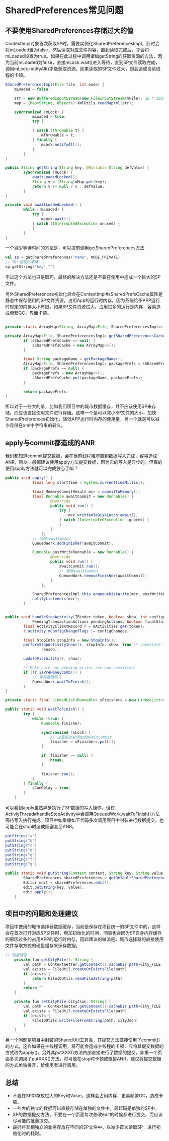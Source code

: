 # SharedPreferences常见问题

## 不要使用SharedPreferences存储过大的值

ContextImpl对象首次获取SP时，需要实例化SharedPreferencesImpl，此时会将mLoaded置为false，然后读取对应文件内容，直到读取完成后，才会将mLoaded设置为true。如果在此过程中调用诸如getString的获取资源的方法，因为当前mLoaded为false，直接mLock.wait()进入等待，直到SP文件读取完成，调用mLock.notifyAll()才能获取资源。如果读取的SP文件过大，则会造成当前线程的卡顿。
```Java
SharedPreferencesImpl(File file, int mode) {
    mLoaded = false;

    str = new BufferedInputStream(new FileInputStream(mFile), 16 * 1024);
    map = (Map<String, Object>) XmlUtils.readMapXml(str);

    synchronized (mLock) {
            mLoaded = true;
            try {

            } catch (Throwable t) {
                mThrowable = t;
            } finally {
                mLock.notifyAll();
            }
        }
}

public String getString(String key, @Nullable String defValue) {
        synchronized (mLock) {
            awaitLoadedLocked();
            String v = (String)mMap.get(key);
            return v != null ? v : defValue;
        }
}

private void awaitLoadedLocked() {
        while (!mLoaded) {
            try {
                mLock.wait();
            } catch (InterruptedException unused) {
            }
        }
}

```

一个减少等待时间的方法是，可以提前调用getSharedPreferences方法
``` Kotlin
val sp = getSharedPreferences("name", MODE_PRIVATE)
// 做一些别的事情...
sp.getString("key","")
```
不过这个方法也只是取巧，最终的解决方法还是不要在使用中造成一个巨大的SP文件。

另外SharedPreferences初始化后会在ContextImpl#sSharedPrefsCache属性是静态中保存使用的SP文件资源，占用App的运行时内存。因为系统给予APP运行时规定的内存大小有限，如果SP文件资源过大，占用过多的运行是内存，容易造成频繁GC，界面卡顿。

```Java

private static ArrayMap<String, ArrayMap<File, SharedPreferencesImpl>> sSharedPrefsCache;

private ArrayMap<File, SharedPreferencesImpl> getSharedPreferencesCacheLocked() {
        if (sSharedPrefsCache == null) {
            sSharedPrefsCache = new ArrayMap<>();
        }

        final String packageName = getPackageName();
        ArrayMap<File, SharedPreferencesImpl> packagePrefs = sSharedPrefsCache.get(packageName);
        if (packagePrefs == null) {
            packagePrefs = new ArrayMap<>();
            sSharedPrefsCache.put(packageName, packagePrefs);
        }

        return packagePrefs;
}    
```

所以对于一些大的值，比如我们项目中的城市数据缓存，并不应该使用SP来存储，而应该直接使用文件进行存储。这样一个是可以减小SP文件的大小，加快SharedPreferences初始化，降低APP运行时内存的使用量，另一个就是可以减少存储在xml中字符串的转义。

## apply与commit都造成的ANR

我们都知道commit提交数据，会在当前线程阻塞直到数据写入完成，容易造成ANR，所以一般都建议使用apply方法提交数据，因为它的写入是异步的，但真的使用apply方法就可以完成放心了嘛？
```Java
public void apply() {
            final long startTime = System.currentTimeMillis();

            final MemoryCommitResult mcr = commitToMemory();
            final Runnable awaitCommit = new Runnable() {
                    @Override
                    public void run() {
                        try {
                            mcr.writtenToDiskLatch.await();
                        } catch (InterruptedException ignored) {
                        }
                    }
                };
            // 添加awaitCommit
            QueuedWork.addFinisher(awaitCommit);

            Runnable postWriteRunnable = new Runnable() {
                    @Override
                    public void run() {
                        awaitCommit.run();
                        // 移除awaitCommit
                        QueuedWork.removeFinisher(awaitCommit);
                    }
                };

            SharedPreferencesImpl.this.enqueueDiskWrite(mcr, postWriteRunnable);
            notifyListeners(mcr);
        }


public void handleStopActivity(IBinder token, boolean show, int configChanges,
            PendingTransactionActions pendingActions, boolean finalStateRequest, String reason) {
        final ActivityClientRecord r = mActivities.get(token);
        r.activity.mConfigChangeFlags |= configChanges;

        final StopInfo stopInfo = new StopInfo();
        performStopActivityInner(r, stopInfo, show, true /* saveState */, finalStateRequest,
                reason);

        updateVisibility(r, show);

        // Make sure any pending writes are now committed.
        if (!r.isPreHoneycomb()) {
            // 等待数据写入
            QueuedWork.waitToFinish();
        }
}       

private static final LinkedList<Runnable> sFinishers = new LinkedList<>();

public static void waitToFinish() {
        try {
            while (true) {
                Runnable finisher;

                synchronized (sLock) {
                    // 这里是之前添加的awaitCommit
                    finisher = sFinishers.poll();
                }

                if (finisher == null) {
                    break;
                }

                finisher.run();
            }
        } finally {
            sCanDelay = true;
        }
    }
```

可以看到apply虽然异步执行了SP数据的写入操作，但在ActiviyThread#handleStopActivity中会调用QueuedWork.waitToFinish()方法等待写入执行完成。项目中如果像如下代码多次调用项目中封装进行数据提交，也可能会在stop时造成阻塞甚至ANR。

```Java
putString("a")
putString("b")
putString("c")
putString("d")
putString("e")
putString("f")
putString("g")

public static void putString(Context context, String key, String value) {
		SharedPreferences sharedPreferences = getDefaultSharedPreferences(context);
		Editor edit = sharedPreferences.edit();
		edit.putString(key, value);
		edit.apply();
	}
```

## 项目中的问题和处理建议

项目中使用的城市选择器数据缓存，当前是保存在项目统一的SP文件中的，这样会在首次打开对应SP文件时，增加初始化的时间，同事也会因为SP自身内存缓存的原因过多的占用APP的运行时内存。因此建议的做法是，城市选择器的直接使用文件存取方式的硬盘缓存来保存数据。
```Java
// 磁盘缓存
    private fun getCityFile(): String {
        val path = ContextGetter.getContext().cacheDir.path+City_FILE
        val exists = FileUtil.createOrExistsFile(path)
        if (exists){
            return FileIOUtils.readFile2String(path)
        }
        return ""
    }

    private fun setCityFile(cityJson: String) {
        val path = ContextGetter.getContext().cacheDir.path+City_FILE
        val exists = FileUtil.createOrExistsFile(path)
        if (exists){
            FileIOUtils.writeFileFromString(path, cityJson)
        }
    }
```

另一个问题是项目中封装的SharedUtil工具类，其提交方法直接使用了commit()的方式，这样如果在主线程调用，将可能会造成主线程的卡顿，应将其提交数据的方式改为apply()。另外其putXXX()方法内部直接进行了数据的提交，如果一个页面多次调用了putXXX()方法，将可能在stop时卡顿或直接ANR，建议将提交数据的方式单独拆开，给使用者进行调用。

## 总结

* 不要在SP中存放过大的Key和Value，这样会占用内存，更易频繁GC，造成卡顿。
* 一些大的独立的数据可以直接存储在单独的文件中，最起码是单独的SP中。
* SP的数据提交方法，不要在一个页面每次修改edit的时候都进行提交，而应该尽可能的批量提交。
* 最好将互相独立的业务存放在不同的SP文件中，以减少首次读取SP，进行初始化时的耗时。